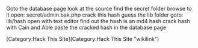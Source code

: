 Goto the database page look at the source find the secret folder browse
to it open: secret/admin.bak.php crack this hash guess the lib folder
goto: lib/hash open with text editor find out the hash is an md4 hash
crack hash with Cain and Able paste the cracked hash in the database
page

[Category:Hack This Site](Category:Hack This Site "wikilink")
